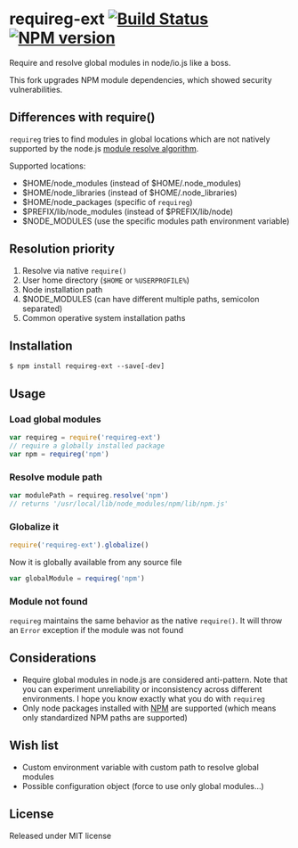 # requireg-ext  [![Build Status](https://secure.travis-ci.org/prantlf/requireg.png?branch=master)][2] [![NPM version](https://badge.fury.io/js/requireg.png)][3]

Require and resolve global modules in node/io.js like a boss.

This fork upgrades NPM module dependencies, which showed security vulnerabilities.

## Differences with require()

`requireg` tries to find modules in global locations which are
not natively supported by the node.js [module resolve algorithm][1]. 

Supported locations:

- $HOME/node_modules (instead of $HOME/.node_modules)
- $HOME/node_libraries (instead of $HOME/.node_libraries)
- $HOME/node_packages (specific of `requireg`)
- $PREFIX/lib/node_modules (instead of $PREFIX/lib/node)
- $NODE_MODULES (use the specific modules path environment variable)

## Resolution priority

1. Resolve via native `require()`
2. User home directory (`$HOME` or `%USERPROFILE%`)
3. Node installation path
4. $NODE_MODULES (can have different multiple paths, semicolon separated)
5. Common operative system installation paths

## Installation

```
$ npm install requireg-ext --save[-dev]
```

## Usage

### Load global modules

```js
var requireg = require('requireg-ext')
// require a globally installed package
var npm = requireg('npm')
```

### Resolve module path

```js
var modulePath = requireg.resolve('npm')
// returns '/usr/local/lib/node_modules/npm/lib/npm.js'
```

### Globalize it

```js
require('requireg-ext').globalize()
```

Now it is globally available from any source file

```js
var globalModule = requireg('npm')
```

### Module not found

`requireg` maintains the same behavior as the native `require()`. 
It will throw an `Error` exception if the module was not found

## Considerations

- Require global modules in node.js are considered anti-pattern. 
Note that you can experiment unreliability or inconsistency across different environments.
I hope you know exactly what you do with `requireg`
- Only node packages installed with [NPM](https://npmjs.org) are supported (which means only standardized NPM paths are supported)

## Wish list

- Custom environment variable with custom path to resolve global modules
- Possible configuration object (force to use only global modules...)

## License

Released under MIT license

[1]: http://nodejs.org/docs/latest/api/modules.html#modules_all_together
[2]: http://travis-ci.org/prantlf/requireg
[3]: http://badge.fury.io/js/requireg

